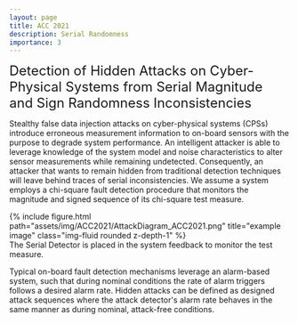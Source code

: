 ```yaml
---
layout: page
title: ACC 2021
description: Serial Randomness
importance: 3
---
```



<font size="+2.6">Detection of Hidden Attacks on Cyber-Physical Systems from Serial Magnitude and Sign Randomness Inconsistencies</font>
<br/>

Stealthy false data injection attacks on cyber-physical systems (CPSs) introduce erroneous measurement information to on-board sensors with the purpose to degrade system performance. An intelligent attacker is able to leverage knowledge of the system model and noise characteristics to alter sensor measurements while remaining undetected. Consequently, an attacker that wants to remain hidden from traditional detection techniques will leave behind traces of serial inconsistencies. We assume a system employs a chi-square fault detection procedure that monitors the magnitude and signed sequence of its chi-square test measure.


<div class="row row-cols-1 justify-content-center">
    <!-- <div class="col-sm mt-3 mt-md-0"> -->
    <div class="col-7">
        {% include figure.html path="assets/img/ACC2021/AttackDiagram_ACC2021.png" title="example image" class="img-fluid rounded z-depth-1" %}
    </div>
</div>
<div class="caption">
    The Serial Detector is placed in the system feedback to monitor the test measure.
</div>



Typical on-board fault detection mechanisms leverage an alarm-based system, such that during nominal conditions the rate of alarm triggers follows a desired alarm rate. Hidden attacks can be defined as designed attack sequences where the attack detector's alarm rate behaves in the same manner as during nominal, attack-free conditions.

